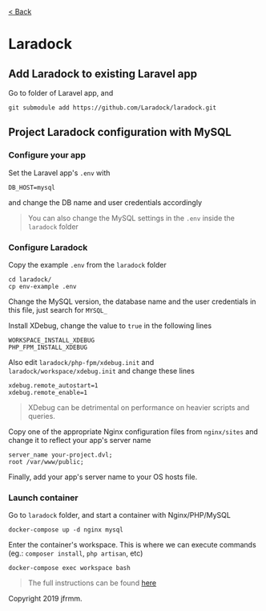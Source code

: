 [< Back](./README.md)

# Laradock

## Add Laradock to existing Laravel app

Go to folder of Laravel app, and

```
git submodule add https://github.com/Laradock/laradock.git
```

## Project Laradock configuration with MySQL

### Configure your app

Set the Laravel app's `.env` with

```
DB_HOST=mysql
```

and change the DB name and user credentials accordingly

> You can also change the MySQL settings in the `.env` inside the `laradock` folder

### Configure Laradock

Copy the example `.env` from the `laradock` folder

```
cd laradock/
cp env-example .env
```

Change the MySQL version, the database name and the user credentials in this file, just search for `MYSQL_`

Install XDebug, change the value to `true` in the following lines

```
WORKSPACE_INSTALL_XDEBUG
PHP_FPM_INSTALL_XDEBUG
```

Also edit `laradock/php-fpm/xdebug.init` and `laradock/workspace/xdebug.init` and change these lines

```
xdebug.remote_autostart=1
xdebug.remote_enable=1
```

> XDebug can be detrimental on performance on heavier scripts and queries.

Copy one of the appropriate Nginx configuration files from `nginx/sites` and change it to reflect your app's server name

```
server_name your-project.dvl;
root /var/www/public;
```

Finally, add your app's server name to your OS hosts file.

### Launch container

Go to `laradock` folder, and start a container with Nginx/PHP/MySQL

```
docker-compose up -d nginx mysql
```

Enter the container's workspace. This is where we can execute commands (eg.: `composer install`, `php artisan`, etc)

```
docker-compose exec workspace bash
```

> The full instructions can be found [here](https://laradock.io/getting-started/#installation)

Copyright 2019 jfrmm.
